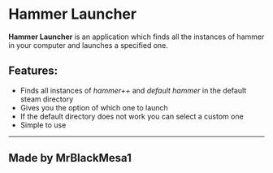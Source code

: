 # Hammer Launcher

**Hammer Launcher** is an application which finds all the instances of hammer in your computer and launches a specified one.

## Features:

 - Finds all instances of *hammer++* and *default hammer* in the default steam directory
 - Gives you the option of which one to launch
 - If the default directory does not work you can select a custom one
 - Simple to use



***
## Made by MrBlackMesa1


